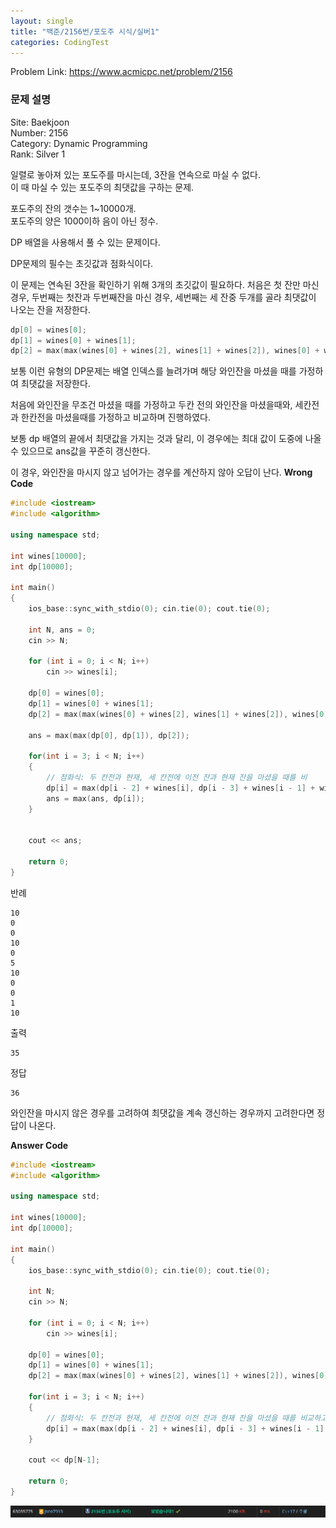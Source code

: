 ```yaml
---
layout: single
title: "백준/2156번/포도주 시식/실버1"
categories: CodingTest
---
```


Problem Link: <https://www.acmicpc.net/problem/2156>

### 문제 설명
Site: Baekjoon   
Number: 2156   
Category: Dynamic Programming   
Rank: Silver 1

일렬로 놓아져 있는 포도주를 마시는데, 3잔을 연속으로 마실 수 없다.   
이 때 마실 수 있는 포도주의 최댓값을 구하는 문제.

포도주의 잔의 갯수는 1~10000개.   
포도주의 양은 1000이하 음이 아닌 정수.

DP 배열을 사용해서 풀 수 있는 문제이다.   

DP문제의 필수는 초깃값과 점화식이다.

이 문제는 연속된 3잔을 확인하기 위해 3개의 초깃값이 필요하다.
처음은 첫 잔만 마신 경우, 두번째는 첫잔과 두번째잔을 마신 경우, 세번째는 세 잔중 두개를 골라 최댓값이 나오는 잔을 저장한다.
```cpp
dp[0] = wines[0];
dp[1] = wines[0] + wines[1];
dp[2] = max(max(wines[0] + wines[2], wines[1] + wines[2]), wines[0] + wines[1]);
```

보통 이런 유형의 DP문제는 배열 인덱스를 늘려가며 해당 와인잔을 마셨을 때를 가정하여 최댓값을 저장한다.   

처음에 와인잔을 무조건 마셨을 때를 가정하고 두칸 전의 와인잔을 마셨을때와, 세칸전과 한칸전을 마셨을때를 가정하고 비교하며 진행하였다.

보통 dp 배열의 끝에서 최댓값을 가지는 것과 달리, 이 경우에는 최대 값이 도중에 나올 수 있으므로 ans값을 꾸준히 갱신한다.   

이 경우, 와인잔을 마시지 않고 넘어가는 경우를 계산하지 않아 오답이 난다.
**Wrong Code**
```cpp
#include <iostream>
#include <algorithm>

using namespace std;

int wines[10000];
int dp[10000];

int main()
{
	ios_base::sync_with_stdio(0); cin.tie(0); cout.tie(0);

	int N, ans = 0;
	cin >> N;

	for (int i = 0; i < N; i++)
		cin >> wines[i];

	dp[0] = wines[0];
	dp[1] = wines[0] + wines[1];
	dp[2] = max(max(wines[0] + wines[2], wines[1] + wines[2]), wines[0] + wines[1]);

	ans = max(max(dp[0], dp[1]), dp[2]);

	for(int i = 3; i < N; i++)
	{
		// 점화식: 두 칸전과 현재, 세 칸전에 이전 잔과 현재 잔을 마셨을 때를 비
		dp[i] = max(dp[i - 2] + wines[i], dp[i - 3] + wines[i - 1] + wines[i]);
		ans = max(ans, dp[i]);
	}


	cout << ans;

	return 0;
}
```

반례   

    10   
    0   
    0   
    10   
    0   
    5   
    10   
    0   
    0   
    1   
    10   

출력   

    35

정답   

    36

와인잔을 마시지 않은 경우를 고려하여 최댓값을 계속 갱신하는 경우까지 고려한다면 정답이 나온다.

**Answer Code**
```cpp
#include <iostream>
#include <algorithm>

using namespace std;

int wines[10000];
int dp[10000];

int main()
{
	ios_base::sync_with_stdio(0); cin.tie(0); cout.tie(0);

	int N;
	cin >> N;

	for (int i = 0; i < N; i++)
		cin >> wines[i];

	dp[0] = wines[0];
	dp[1] = wines[0] + wines[1];
	dp[2] = max(max(wines[0] + wines[2], wines[1] + wines[2]), wines[0] + wines[1]);

	for(int i = 3; i < N; i++)
	{
		// 점화식: 두 칸전과 현재, 세 칸전에 이전 잔과 현재 잔을 마셨을 때를 비교하고, 마시지 않을 때의 값과 비교한다.
		dp[i] = max(max(dp[i - 2] + wines[i], dp[i - 3] + wines[i - 1] + wines[i]), dp[i-1]);
	}

	cout << dp[N-1];

	return 0;
}
```

![백준2156번](/assets/images/CodingTest/백준2156번.PNG)
